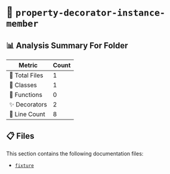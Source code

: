 # 📁 `property-decorator-instance-member`

## 📊 Analysis Summary For Folder

| Metric | Count |
|--------|-------|
| 📁 Total Files | 1 |
| 🧱 Classes | 1 |
| 🔧 Functions | 0 |
| ✨ Decorators | 2 |
| 🔢 Line Count | 8 |


## 📋 Files

This section contains the following documentation files:

- [`fixture`](./fixture.md)